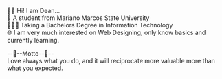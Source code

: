 👋🏻 Hi! I am Dean... <br>
🏫 A student from Mariano Marcos State University <br>
🧑🏻‍💻 Taking a Bachelors Degree in Information Technology <br>
🌐 I am very much interested on Web Designing, only know basics and currently learning. <br>

--📌--Motto--📌--
<br>Love always what you do, and it will reciprocate more valuable more than what you expected. 
